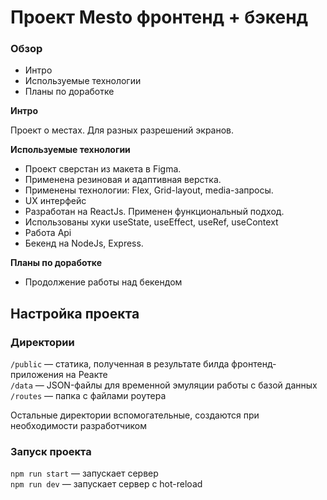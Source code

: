 # Проект Mesto фронтенд + бэкенд

### Обзор
* Интро
* Используемые технологии
* Планы по доработке

**Интро**

Проект о местах. Для разных разрешений экранов.

**Используемые технологии**

* Проект сверстан из макета в Figma.
* Применена резиновая и адаптивная верстка.
* Применены технологии: Flex, Grid-layout, media-запросы.
* UX интерфейс
* Разработан на ReactJs. Применен функциональный подход.
* Использованы хуки useState, useEffect, useRef, useContext
* Работа Api
* Бекенд на NodeJs, Express.

**Планы по доработке**
* Продолжение работы над бекендом

## Настройка проекта

### Директории

`/public` — статика, полученная в результате билда фронтенд-приложения на Реакте  
`/data` — JSON-файлы для временной эмуляции работы с базой данных  
`/routes` — папка с файлами роутера  
  
Остальные директории вспомогательные, создаются при необходимости разработчиком

### Запуск проекта

`npm run start` — запускает сервер   
`npm run dev` — запускает сервер с hot-reload



